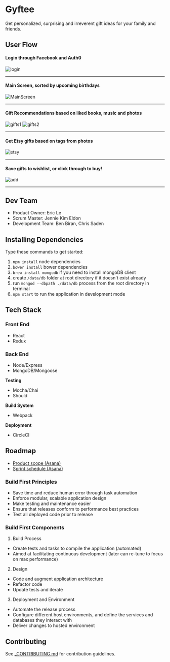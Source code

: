# Gyftee

Get personalized, surprising and irreverent gift ideas for your family and friends.

## User Flow

#### Login through Facebook and Auth0

![login](http://i.imgur.com/xOXnDC8.png?1)

---

#### Main Screen, sorted by upcoming birthdays
![MainScreen](http://i.imgur.com/SzmxDrf.png)

---

#### Gift Recommendations based on liked books, music and photos
![gifts1](http://i.imgur.com/m8xDoEs.png) ![gifts2](http://i.imgur.com/P5ZiUjo.png)

---

#### Get Etsy gifts based on tags from photos
![etsy](http://i.imgur.com/VsaEwiH.png?1)

---

#### Save gifts to wishlist, or click through to buy!
![add](http://i.imgur.com/m48FHpR.png)

---

## Dev Team
- Product Owner: Eric Le
- Scrum Master: Jennie Kim Eldon
- Development Team: Ben Biran, Chris Saden

## Installing Dependencies

Type these commands to get started:

1. `npm install` node dependencies
2. `bower install` bower dependencies
3. `brew install mongodb` if you need to install mongoDB client
4. create `/data/db` folder at root directory if it doesn't exist already
5. run `mongod --dbpath ./data/db` process from the root directory in terminal
6. `npm start` to run the application in development mode

## Tech Stack

### Front End

- React
- Redux

### Back End

- Node/Express
- MongoDB/Mongoose

**Testing**

- Mocha/Chai
- Should

**Build System**

- Webpack

**Deployment**

- CircleCI

## Roadmap
- [Product scope (Asana)](https://app.asana.com/0/46865547141591/list)
- [Sprint schedule (Asana)](https://app.asana.com/0/46865547141637/list)

### Build First Principles

- Save time and reduce human error through task automation
- Enforce modular, scalable application design
- Make testing and maintenance easier
- Ensure that releases conform to performance best practices
- Test all deployed code prior to release

### Build First Components

1. Build Process
  - Create tests and tasks to compile the application (automated)
  - Aimed at facilitating continuous development (later can re-tune to focus on max performance)
2. Design
  - Code and augment application architecture
  - Refactor code
  - Update tests and iterate
3. Deployment and Environment
  - Automate the release process
  - Configure different host environments, and define the services and databases they interact with
  - Deliver changes to hosted environment

## Contributing

See [_CONTRIBUTING.md](_CONTRIBUTING.md) for contribution guidelines.
